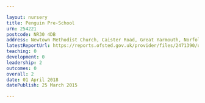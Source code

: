 ```yaml
---

layout: nursery
title: Penguin Pre-School
urn: 254221
postcode: NR30 4DB
address: Newtown Methodist Church, Caister Road, Great Yarmouth, Norfolk, NR30 4DB
latestReportUrl: https://reports.ofsted.gov.uk/provider/files/2471390/urn/254221.pdf
teaching: 0
development: 0
leadership: 2
outcomes: 0
overall: 2
date: 01 April 2018 
datePublish: 25 March 2015

---
```

